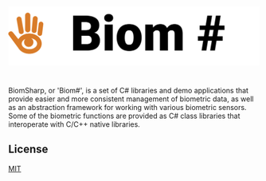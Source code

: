 ![Logo](https://github.com/BiomSharp/BiomSharp/blob/master/.branding/logo/github_logo.svg)
#

BiomSharp, or 'Biom#', is a set of C# libraries and demo applications that provide easier and more consistent management of biometric data, as well as an abstraction framework for working with various biometric sensors. Some of the biometric functions are provided as C# class libraries that interoperate with C/C++ native libraries.

## License

[MIT](https://github.com/BiomSharp/BiomSharp/blob/master/LICENSE.txt)


